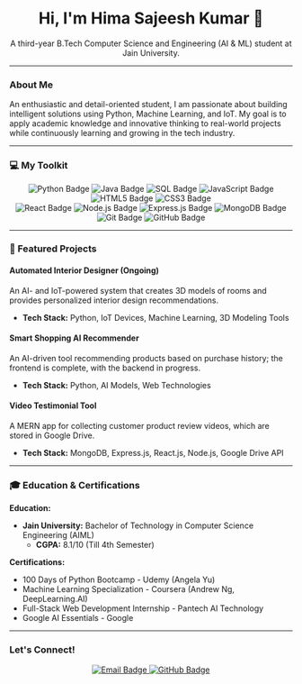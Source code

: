 <div align="center">
  <h1>Hi, I'm Hima Sajeesh Kumar 👋</h1>
  <p>A third-year B.Tech Computer Science and Engineering (AI & ML) student at Jain University.</p>
</div>

---

### About Me

An enthusiastic and detail-oriented student, I am passionate about building intelligent solutions using Python, Machine Learning, and IoT. My goal is to apply academic knowledge and innovative thinking to real-world projects while continuously learning and growing in the tech industry.

---

### 💻 My Toolkit

<div align="center">
    <img src="https://img.shields.io/badge/Python-3776AB?style=for-the-badge&logo=python&logoColor=white" alt="Python Badge">
    <img src="https://img.shields.io/badge/Java-007396?style=for-the-badge&logo=java&logoColor=white" alt="Java Badge">
    <img src="https://img.shields.io/badge/SQL-4479A1?style=for-the-badge&logo=mysql&logoColor=white" alt="SQL Badge">
    <img src="https://img.shields.io/badge/JavaScript-F7DF1E?style=for-the-badge&logo=javascript&logoColor=black" alt="JavaScript Badge">
    <img src="https://img.shields.io/badge/HTML5-E34F26?style=for-the-badge&logo=html5&logoColor=white" alt="HTML5 Badge">
    <img src="https://img.shields.io/badge/CSS3-1572B6?style=for-the-badge&logo=css3&logoColor=white" alt="CSS3 Badge">
    <br>
    <img src="https://img.shields.io/badge/React-61DAFB?style=for-the-badge&logo=react&logoColor=black" alt="React Badge">
    <img src="https://img.shields.io/badge/Node.js-339933?style=for-the-badge&logo=nodedotjs&logoColor=white" alt="Node.js Badge">
    <img src="https://img.shields.io/badge/Express.js-000000?style=for-the-badge&logo=express&logoColor=white" alt="Express.js Badge">
    <img src="https://img.shields.io/badge/MongoDB-47A248?style=for-the-badge&logo=mongodb&logoColor=white" alt="MongoDB Badge">
    <img src="https://img.shields.io/badge/Git-F05032?style=for-the-badge&logo=git&logoColor=white" alt="Git Badge">
    <img src="https://img.shields.io/badge/GitHub-100000?style=for-the-badge&logo=github&logoColor=white" alt="GitHub Badge">
</div>

---

### 🚀 Featured Projects

#### **Automated Interior Designer (Ongoing)**
An AI- and IoT-powered system that creates 3D models of rooms and provides personalized interior design recommendations.
* **Tech Stack:** Python, IoT Devices, Machine Learning, 3D Modeling Tools

#### **Smart Shopping AI Recommender**
An AI-driven tool recommending products based on purchase history; the frontend is complete, with the backend in progress.
* **Tech Stack:** Python, AI Models, Web Technologies

#### **Video Testimonial Tool**
A MERN app for collecting customer product review videos, which are stored in Google Drive.
* **Tech Stack:** MongoDB, Express.js, React.js, Node.js, Google Drive API

---

### 🎓 Education & Certifications

**Education:**
* **Jain University:** Bachelor of Technology in Computer Science Engineering (AIML)
    * **CGPA:** 8.1/10 (Till 4th Semester)

**Certifications:**
* 100 Days of Python Bootcamp - Udemy (Angela Yu)
* Machine Learning Specialization - Coursera (Andrew Ng, DeepLearning.AI)
* Full-Stack Web Development Internship - Pantech AI Technology
* Google AI Essentials - Google

---

### Let's Connect!
<p align="center">
  <a href="mailto:himasajeesh2005@gmail.com">
    <img src="https://img.shields.io/badge/Email-D14836?style=flat&logo=gmail&logoColor=white" alt="Email Badge">
  </a>
  <a href="https://github.com/yourusername">
    <img src="https://img.shields.io/badge/GitHub-100000?style=flat&logo=github&logoColor=white" alt="GitHub Badge">
  </a>
</p>
